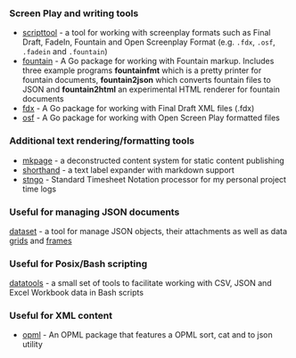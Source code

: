 
### Screen Play and writing tools

+ [scripttool](https://rsdoiel.github.io/scripttool/) - a tool for working with screenplay formats such as Final Draft, FadeIn, Fountain and Open Screenplay Format (e.g. `.fdx`, `.osf`, `.fadein` and `.fountain`)
+ [fountain](https://rsdoiel.github.io/foutnain/) - A Go package for working with Fountain markup. Includes three example programs **fountainfmt** which is a pretty printer for fountain documents, **fountain2json** which converts fountain files to JSON  and **fountain2html** an experimental HTML renderer for fountain documents
+ [fdx](https://rsdoiel.github.io/fdx/) - A Go package for working with Final Draft XML files (.fdx)
+ [osf](https://rsdoiel.github.io/osf/) - A Go package for working with Open Screen Play formatted files

### Additional text rendering/formatting tools

+ [mkpage](https://caltechlibrary.github.io/mkpage/) - a deconstructed content system for static content publishing
+ [shorthand](/shorthand/) - a text label expander with markdown support
+ [stngo](/stngo/) - Standard Timesheet Notation processor for my personal project time logs

### Useful for managing JSON documents

[dataset](https://caltechlibrary.github.io/dataset/) - a tool for manage JSON objects, their attachments as well as data [grids](https://caltechlibrary.github.io/dataset/docs/grid.html) and [frames](https://caltechlibrary.github.io/dataset/docs/frames.html)

### Useful for Posix/Bash scripting

[datatools](https://caltechlibrary.github.io/datatools/) - a small set of tools to facilitate working with CSV, JSON and Excel Workbook data in Bash scripts

### Useful for XML content

+ [opml](/opml/) - An OPML package that features a OPML sort, cat and to json utility
